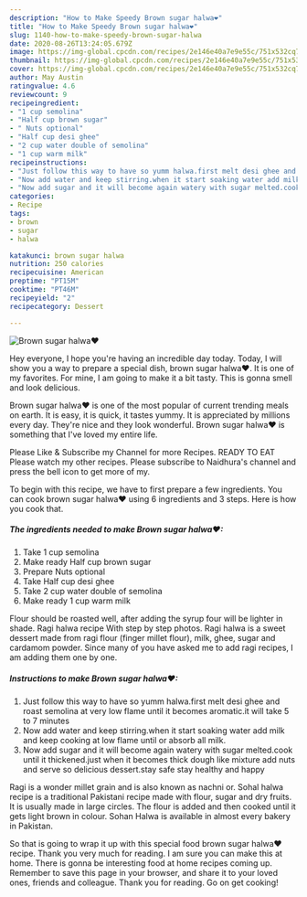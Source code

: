 ```yaml
---
description: "How to Make Speedy Brown sugar halwa❤"
title: "How to Make Speedy Brown sugar halwa❤"
slug: 1140-how-to-make-speedy-brown-sugar-halwa
date: 2020-08-26T13:24:05.679Z
image: https://img-global.cpcdn.com/recipes/2e146e40a7e9e55c/751x532cq70/brown-sugar-halwa❤-recipe-main-photo.jpg
thumbnail: https://img-global.cpcdn.com/recipes/2e146e40a7e9e55c/751x532cq70/brown-sugar-halwa❤-recipe-main-photo.jpg
cover: https://img-global.cpcdn.com/recipes/2e146e40a7e9e55c/751x532cq70/brown-sugar-halwa❤-recipe-main-photo.jpg
author: May Austin
ratingvalue: 4.6
reviewcount: 9
recipeingredient:
- "1 cup semolina"
- "Half cup brown sugar"
- " Nuts optional"
- "Half cup desi ghee"
- "2 cup water double of semolina"
- "1 cup warm milk"
recipeinstructions:
- "Just follow this way to have so yumm halwa.first melt desi ghee and roast semolina at very low flame until it becomes aromatic.it will take 5 to 7 minutes"
- "Now add water and keep stirring.when it start soaking water add milk and keep cooking at low flame until or absorb all milk."
- "Now add sugar and it will become again watery with sugar melted.cook until it thickened.just when it becomes thick dough like mixture add nuts and serve so delicious dessert.stay safe stay healthy and happy"
categories:
- Recipe
tags:
- brown
- sugar
- halwa

katakunci: brown sugar halwa 
nutrition: 250 calories
recipecuisine: American
preptime: "PT15M"
cooktime: "PT46M"
recipeyield: "2"
recipecategory: Dessert

---
```



![Brown sugar halwa❤](https://img-global.cpcdn.com/recipes/2e146e40a7e9e55c/751x532cq70/brown-sugar-halwa❤-recipe-main-photo.jpg)

Hey everyone, I hope you're having an incredible day today. Today, I will show you a way to prepare a special dish, brown sugar halwa❤. It is one of my favorites. For mine, I am going to make it a bit tasty. This is gonna smell and look delicious.

Brown sugar halwa❤ is one of the most popular of current trending meals on earth. It is easy, it is quick, it tastes yummy. It is appreciated by millions every day. They're nice and they look wonderful. Brown sugar halwa❤ is something that I've loved my entire life.

Please Like &amp; Subscribe my Channel for more Recipes. READY TO EAT Please watch my other recipes. Please subscribe to Naidhura&#39;s channel and press the bell icon to get more of my.


To begin with this recipe, we have to first prepare a few ingredients. You can cook brown sugar halwa❤ using 6 ingredients and 3 steps. Here is how you cook that.

<!--inarticleads1-->

##### The ingredients needed to make Brown sugar halwa❤:

1. Take 1 cup semolina
1. Make ready Half cup brown sugar
1. Prepare  Nuts optional
1. Take Half cup desi ghee
1. Take 2 cup water double of semolina
1. Make ready 1 cup warm milk


Flour should be roasted well, after adding the syrup four will be lighter in shade. Ragi halwa recipe With step by step photos. Ragi halwa is a sweet dessert made from ragi flour (finger millet flour), milk, ghee, sugar and cardamom powder. Since many of you have asked me to add ragi recipes, I am adding them one by one. 

<!--inarticleads2-->

##### Instructions to make Brown sugar halwa❤:

1. Just follow this way to have so yumm halwa.first melt desi ghee and roast semolina at very low flame until it becomes aromatic.it will take 5 to 7 minutes
1. Now add water and keep stirring.when it start soaking water add milk and keep cooking at low flame until or absorb all milk.
1. Now add sugar and it will become again watery with sugar melted.cook until it thickened.just when it becomes thick dough like mixture add nuts and serve so delicious dessert.stay safe stay healthy and happy


Ragi is a wonder millet grain and is also known as nachni or. Sohal halwa recipe is a traditional Pakistani recipe made with flour, sugar and dry fruits. It is usually made in large circles. The flour is added and then cooked until it gets light brown in colour. Sohan Halwa is available in almost every bakery in Pakistan. 

So that is going to wrap it up with this special food brown sugar halwa❤ recipe. Thank you very much for reading. I am sure you can make this at home. There is gonna be interesting food at home recipes coming up. Remember to save this page in your browser, and share it to your loved ones, friends and colleague. Thank you for reading. Go on get cooking!
